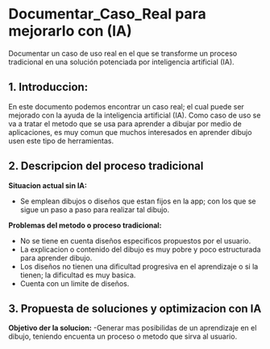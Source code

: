 # Documentar_Caso_Real para mejorarlo con (IA)
Documentar un caso de uso real en el que se transforme un proceso tradicional en una solución potenciada por inteligencia artificial (IA).
## 1. Introduccion:
En este documento podemos encontrar un caso real; el cual puede ser mejorado con la ayuda de la inteligencia artificial (IA).
Como caso de uso se va a tratar el metodo que se usa para aprender a dibujar por medio de aplicaciones, es muy comun que muchos interesados en aprender dibujo usen este tipo de herramientas.

## 2. Descripcion del proceso tradicional
**Situacion actual sin IA:**

- Se emplean dibujos o diseños que estan fijos en la app; con los que se sigue un paso a paso para realizar tal dibujo.

**Problemas del metodo o proceso tradicional:**

- No se tiene en cuenta diseños especificos propuestos por el usuario.
- La explicacion o contenido del dibujo es muy pobre y poco estructurada para aprender dibujo.
- Los diseños no tienen una dificultad progresiva en el aprendizaje o si la tienen; la dificultad es muy basica.
- Cuenta con un limite de diseños.

## 3. Propuesta de soluciones y optimizacion con IA
**Objetivo der la solucion:**
-Generar mas posibilidas de un aprendizaje en el dibujo, teniendo encuenta un proceso o metodo que sirva al usuario.





